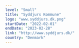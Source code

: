 ```yaml
---
level: "Small"
title: "Syddjurs Kommune"
logo: "www.syddjurs.dk.png"
startDate: "2022-02-01"
endDate: "2023-02-28"
link: "http://www.syddjurs.dk/"
country: "Denmark"
---
```


